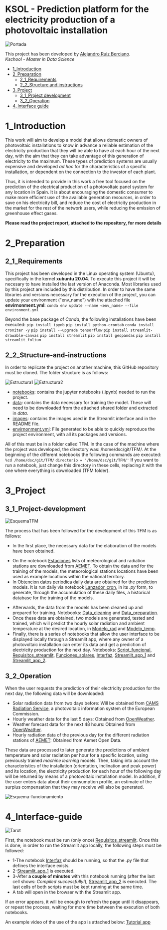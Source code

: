 # KSOL - Prediction platform for the electricity production of a photovoltaic installation
![Portada](/images/fondo.jpg)

This project has been developed by [Alejandro Ruiz Berciano](https://www.linkedin.com/in/alejandroruizber/).  
*Kschool - Master in Data Science*

* [1_Introduction](#1_Introduction)
* [2_Preparation](#2_Preparation)
   * [2_1_Requirements](#2_1_Requirements)
   * [2_2_Structure and instructions](#2_2_Structure-and-instructions)
* [3_Project](#3_Project)
   * [3_1_Project development](3_1_Project-development)
   * [3_2_Operation](3_2_Operation)
* [4_Interface guide](#4_Interface-guide)


# 1_Introduction

This work will aim to develop a model that allows domestic owners of photovoltaic installations to know in advance a reliable estimation of the electricity production that they will be able to have at each hour of the next day, with the aim that they can take advantage of this generation of electricity to the maximum. These types of prediction systems are usually expensive and developed *ad hoc* for the characteristics of a specific installation, or dependent on the connection to the investor of each plant.

Thus, it is intended to provide in this work a free tool focused on the prediction of the electrical production of a photovoltaic panel system for any location in Spain. It is about encouraging the domestic consumer to make more efficient use of the available generation resources, in order to save on his electricity bill, and reduce the cost of electricity production in the market for the rest of the network users, while reducing the emission of greenhouse effect gases.

**Please read the project report, attached to the repository, for more details**

# 2_Preparation
## 2_1_Requirements

This project has been developed in the Linux operating system (Ubuntu), specifically in the kernel **xubuntu 20.04**. 
To execute this project it will be necesary to have installed the last version of Anaconda. 
Most libraries used by this project are included by this distribution.
In order to have the same libraries and versions necessary for the execution of the project,
you can update your environment ("env_name") with the attached file **envirnonment.yml**:
``conda env update --name <env_name> --file environment.yml``

Beyond the base package of *Conda*, the following installations have been executed:
``pip install ipynb``
``pip install python-crontab``
``conda install croniter -y``
``pip install --upgrade tensorflow``
``pip install streamlit-drawable-canvas``
``pip install streamlit``
``pip install geopandas``
``pip install streamlit_folium``


## 2_2_Structure-and-instructions

In order to replicate the project on another machine, this GitHub repository must be cloned.
The folder structure is as follows:

![Estructura1](/images/Esquema-carpetas-1.jpg)
![Estructura2](/images/Esquema-carpetas.jpg)


*	[notebooks](https://github.com/ruizber23/TFM/tree/main/notebooks): contains the jupyter notebooks (.ipynb) needed to run the project. 
*	[data](https://github.com/ruizber23/TFM/tree/main/data): contains the data necessary for training the model. These will need to be downloaded from the attached shared folder and extracted in *data*.
* [images](https://github.com/ruizber23/TFM/tree/main/images): contains the images used in the Streamlit interface and in the README file.
*	[envirnonment.yml](https://github.com/ruizber23/TFM/blob/main/environment.yml): File generated to be able to quickly reproduce the project environment, with all its packages and versions.

All of this must be in a folder called TFM. In the case of the machine where the project was developed, the directory was: /home/dsc/git/TFM/.
At the beginning of the different notebooks the following commands are executed:
``%cd /home/dsc/git/TFM/``
``directorio = '/home/dsc/git/TFM/'``
If you want to run a notebook, just change this directory in these cells, replacing it with the one where everything is downloaded (TFM folder).


# 3_Project
## 3_1_Project-development

![EsquemaTFM](/images/Esquema-TFM.jpg)

The process that has been followed for the development of this TFM is as follows:

*	In the first place, the necessary data for the elaboration of the models have been obtained.
- On the notebook [Estaciones](https://github.com/ruizber23/TFM/blob/main/notebooks/Estaciones.ipynb) lists of meteorological and radiation stations are downloaded from [AEMET](https://opendata.aemet.es/centrodedescargas/productosAEMET). To obtain the data and for the training of the models, the meteorological stations locations have been used as example locations within the national territory.
-	In [Obtencion datos periodica](https://github.com/ruizber23/TFM/blob/main/notebooks/Obtencion_datos_periodica.ipynb) daily data are obtained for the prediction models. It is run daily via notebook [Lanzador_cron](https://github.com/ruizber23/TFM/blob/main/notebooks/Lanzador_cron.ipynb), in its *.py* form, to generate, through the accumulation of these daily files, a historical database for the training of the models. 
*	Afterwards, the data from the models has been cleaned up and prepared for training. Notebooks: [Data_cleaning](https://github.com/ruizber23/TFM/blob/main/notebooks/Data_cleaning.ipynb)
and [Data_preparation](https://github.com/ruizber23/TFM/blob/main/notebooks/Data_preparation.ipynb).
*	Once these data are obtained, two models are generated, tested and trained, which will predict the
hourly solar radiation and ambient temperature at the desired location, in [Modelo_rad](https://github.com/ruizber23/TFM/blob/main/notebooks/Modelo_rad.ipynb) and [Modelo_temp](https://github.com/ruizber23/TFM/blob/main/notebooks/Modelo_temp.ipynb).
*	Finally, there is a series of notebooks that allow the user interface to be displayed locally through a Streamlit app, where any owner of a photovoltaic installation can enter its data and get a prediction of electricity production for the next day. Notebooks: [Script_funcional](https://github.com/ruizber23/TFM/blob/main/notebooks/Script_funcional.ipynb), [Requisitos_streamlit](https://github.com/ruizber23/TFM/blob/main/notebooks/Requisitos_streamlit.ipynb), [Funciones_solares](https://github.com/ruizber23/TFM/blob/main/notebooks/Funciones_solares.ipynb), [Interfaz](https://github.com/ruizber23/TFM/blob/main/notebooks/Interfaz.ipynb), [Streamlit_app_1](https://github.com/ruizber23/TFM/blob/main/notebooks/Streamlit_app_1.ipynb) and [Streamlit_app_2](https://github.com/ruizber23/TFM/blob/main/notebooks/Streamlit_app_2.ipynb).  


## 3_2_Operation

When the user requests the prediction of their electricity production for the next day, the following data will be downloaded:
*	Solar radiation data from two days before: Will be obtained from [CAMS Radiation Service](http://www.soda-pro.com/web-services/radiation/cams-radiation-service), a photovoltaic information system of the European Commission.
*	Hourly weather data for the last 5 days: Obtained from [OpenWeather](https://openweathermap.org/api/one-call-api#history).
*	Weather forecast data for the next 48 hours: Obtained from [OpenWeather](https://openweathermap.org/api/one-call-api).
*	Hourly radiation data of the previous day for the different radiation stations of [AEMET](https://opendata.aemet.es/centrodedescargas/productosAEMET): Obtained from Aemet Open Data.

These data are processed to later generate the predictions of ambient temperature and solar radiation per hour for a specific location, using previously trained *machine learning* models. Then, taking into account the characteristics of the installation (orientation, inclination and peak power) and its location, the electricity production for each hour of the following day will be returned by means of a photovoltaic installation model. In addition, if the user enters data about their consumption profile, an estimate of the surplus compensation that they may receive will also be generated.
 
![Esquema-funcionamiento](/images/Estructura_funcionamiento.jpg)


# 4_Interface-guide

![Tarot](/images/prediction.png) 


First, the notebook must be run (only once) [Requisitos_streamlit](https://github.com/ruizber23/TFM/blob/main/notebooks/Requisitos_streamlit.ipynb). Once this is done, in order to run the Streamlit app locally, the following steps must be followed:
*	1-The notebook [Interfaz](https://github.com/ruizber23/TFM/blob/main/notebooks/Interfaz.ipynb) should be running, so that the .py file that defines the interface exists.
*	2-[Streamlit_app_1](https://github.com/ruizber23/TFM/blob/main/notebooks/Streamlit_app_1.ipynb) is executed. 
*	3-After **a couple of minutes** with this notebook running (after the last cell shows: *Compiled successfully!*), [Streamlit_app_2](https://github.com/ruizber23/TFM/blob/main/notebooks/Streamlit_app_2.ipynb) is executed. The last cells of both scripts must be kept running at the same time. 
*	A tab will open in the browser with the Streamlit app.

If an error appears, it will be enough to refresh the page until it disappears, or repeat the process, waiting for more time between the execution of both notebooks.

An example video of the use of the app is attached below: [Tutorial app](https://youtu.be/fr-S27TEnqg)




